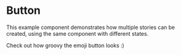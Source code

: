 # Button

This example component demonstrates how multiple stories can be created, using the same component with different states.

Check out how groovy the emoji button looks :)
